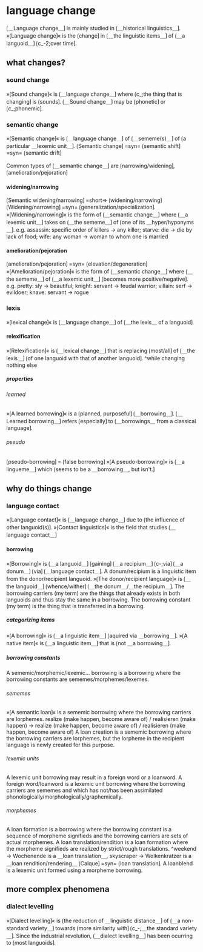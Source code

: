 
# language change

⟮＿Language change＿⟯ is mainly studied in ⟮＿historical linguistics＿⟯.
»⟮Language change⟯« is the ⟮change⟯ in ⟮＿the linguistic items＿⟯ of ⟮＿a languoid＿⟯ ⟮c_-2;over time⟯.

## what changes?

### sound change

»⟮Sound change⟯« is ⟮＿language change＿⟯ where ⟮c_;the thing that is changing⟯ is ⟮sounds⟯.
⟮＿Sound change＿⟯ may be ⟮phonetic⟯ or ⟮c_;phonemic⟯.

### semantic change

»⟮Semantic change⟯« is ⟮＿language change＿⟯ of ⟮＿sememe(s)＿⟯ of ⟮a particular ＿lexemic unit＿⟯.
⟮Semantic change⟯ =syn= ⟮semantic shift⟯ =syn= ⟮semantic drift⟯

Common types of ⟮＿semantic change＿⟯ are ⟮narrowing/widening⟯, ⟮amelioration/pejoration⟯

#### widening/narrowing

⟮Semantic widening/narrowing⟯ =short=> ⟮widening/narrowing⟯
⟮Widening/narrowing⟯ =syn= ⟮generalization/specialization⟯.
»⟮Widening/narrowing⟯« is the form of ⟮＿semantic change＿⟯ where ⟮＿a lexemic unit＿⟯ takes on ⟮＿the sememe＿⟯ of ⟮one of its ＿hyper/hyponyms＿⟯.
e.g. assassin: specific order of killers -&gt; any killer; starve: die -&gt; die by lack of food; wife: any woman -&gt; woman to whom one is married

#### amelioration/pejoration

⟮amelioration/pejoration⟯ =syn= ⟮elevation/degeneration⟯
»⟮Amelioration/pejoration⟯« is the form of ⟮＿semantic change＿⟯ where ⟮＿the sememe＿⟯ of ⟮＿a lexemic unit＿⟯ ⟮becomes more positive/negative⟯.
e.g. pretty: sly -&gt; beautiful; knight: servant -&gt; feudal warrior; villain: serf -&gt; evildoer; knave: servant -&gt; rogue

### lexis

»⟮lexical change⟯« is ⟮＿language change＿⟯ of ⟮＿the lexis＿ of a languoid⟯.

#### relexification

»⟮Relexification⟯« is ⟮＿lexical change＿⟯ that is replacing ⟮most/all⟯ of ⟮＿the lexis＿⟯ ⟮of one languoid with that of another languoid⟯.
^while changing nothing else

##### properties

###### learned

»⟮A learned borrowing⟯« is a ⟮planned, purposeful⟯ ⟮＿borrowing＿⟯.
⟮＿Learned borrowing＿⟯ refers ⟮especially⟯ to ⟮＿borrowings＿ from a classical language⟯.

###### pseudo

⟮pseudo-borrowing⟯ = ⟮false borrowing⟯
»⟮A pseudo-borrowing⟯« is ⟮＿a lingueme＿⟯ which ⟮seems to be a ＿borrowing＿, but isn't.⟯

## why do things change

### language contact

»⟮Language contact⟯« is ⟮＿language change＿⟯ due to ⟮the influence of other languoid(s)⟯.
»⟮Contact linguistics⟯« is the field that studies ⟮＿language contact＿⟯

#### borrowing

»⟮Borrowing⟯« is ⟮＿a languoid＿⟯ ⟮gaining⟯ ⟮＿a recipium＿⟯ ⟮c-;via⟯ ⟮＿a donum＿⟯ ⟮via⟯ ⟮＿language contact＿⟯.
A donum/recipium is a linguistic item from the donor/recipient languoid.
»⟮The donor/recipient language⟯« is ⟮＿the languoid＿⟯ ⟮whence/wither⟯ ⟮＿the donum＿/＿the recipium＿⟯.
The borrowing carriers (my term) are the things that already exists in both languoids and thus stay the same in a borrowing.
The borrowing constant (my term) is the thing that is transferred in a borrowing.

##### categorizing items

»⟮A borrowing⟯« is ⟮＿a linguistic item＿⟯ ⟮aquired via ＿borrowing＿⟯.
»⟮A native item⟯« is ⟮＿a linguistic item＿⟯ that is ⟮not ＿a borrowing＿⟯.

##### borrowing constants

A sememic/morphemic/lexemic... borrowing is a borrowing where the borrowing constants are sememes/morphemes/lexemes.

###### sememes

»⟮A semantic loan⟯« is a sememic borrowing where the borrowing carriers are lorphemes.
realize (make happen, become aware of) / realisieren (make happen) → realize (make happen, become aware of) / realisieren (make happen, become aware of)
A loan creation is a sememic borrowing where the borrowing carriers are lorphemes, but the lorpheme in the recipient language is newly created for this purpose.

###### lexemic units

A lexemic unit borrowing may result in a foreign word or a loanword.
A foreign word/loanword is a lexemic unit borrowing where the borrowing carriers are sememes and which has not/has been assimilated phonologically/morphologically/graphemically.

###### morphemes

A loan formation is a borrowing where the borrowing constant is a sequence of morpheme signifieds and the borrowing carriers are sets of actual morphemes.
A loan translation/rendition is a loan formation where the morpheme signifieds are realized by strict/rough translations.
^weekend → Wochenende is a ＿loan translation＿, skyscraper → Wolkenkratzer is a ＿loan rendition/rendering＿
⟮Calque⟯ =syn= ⟮loan translation⟯.
A loanblend is a lexemic unit formed using a morpheme borrowing.

## more complex phenomena

### dialect levelling

»⟮Dialect levelling⟯« is ⟮the reduction of ＿linguistic distance＿⟯ of ⟮＿a non-standard variety＿⟯ towards ⟮more similarity with⟯ ⟮c_-;＿the standard variety＿⟯.
Since the industrial revolution, ⟮＿dialect levelling＿⟯ has been ocurring to ⟮most languoids⟯.